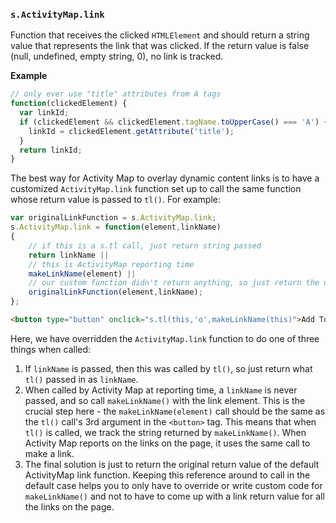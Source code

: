 ### `s.ActivityMap.link`

Function that receives the clicked `HTMLElement` and should return a string value that represents the link that was clicked. If the return value is false (null, undefined, empty string, 0), no link is tracked.

**Example**

```js
// only ever use "title" attributes from A tags
function(clickedElement) {
  var linkId;
  if (clickedElement && clickedElement.tagName.toUpperCase() === 'A') {
    linkId = clickedElement.getAttribute('title');
  }
  return linkId;
}
```

The best way for Activity Map to overlay dynamic content links is to have a customized `ActivityMap.link` function set up to call the same function whose return value is passed to `tl()`. For example:

```js
var originalLinkFunction = s.ActivityMap.link;
s.ActivityMap.link = function(element,linkName)
{
    // if this is a s.tl call, just return string passed
    return linkName ||      
    // this is ActivityMap reporting time
    makeLinkName(element) ||
    // our custom function didn't return anything, so just return the default ActivityMap Link
    originalLinkFunction(element,linkName);
};
```

```html
<button type="button" onclick="s.tl(this,'o',makeLinkName(this)">Add To Cart</button>
```

Here, we have overridden the `ActivityMap.link` function to do one of three things when called:

1. If `linkName` is passed, then this was called by `tl()`, so just return what `tl()` passed in as `linkName`.
2. When called by Activity Map at reporting time, a `linkName` is never passed, and so call `makeLinkName()` with the link element. This is the crucial step here - the `makeLinkName(element)` call should be the same as the `tl()` call's 3rd argument in the `<button>` tag. This means that when `tl()` is called, we track the string returned by `makeLinkName()`. When Activity Map reports on the links on the page, it uses the same call to make a link.
3. The final solution is just to return the original return value of the default ActivityMap link function. Keeping this reference around to call in the default case helps you to only have to override or write custom code for `makeLinkName()` and not to have to come up with a link return value for all the links on the page.